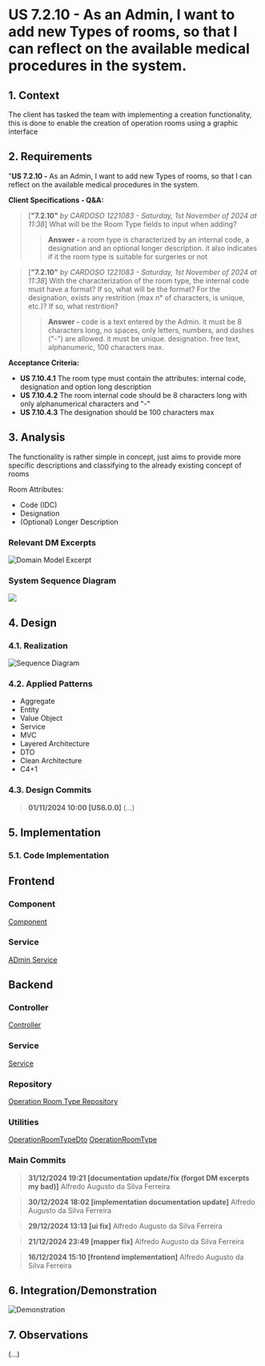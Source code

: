 # US 7.2.10 - As an Admin, I want to add new Types of rooms, so that I can reflect on the available medical procedures in the system.

## 1. Context

The client has tasked the team with implementing a creation functionality, this is done to enable the creation of operation rooms using a graphic interface

## 2. Requirements

"**US 7.2.10 -** As an Admin, I want to add new Types of rooms, so that I can reflect on the available medical procedures in the system.

**Client Specifications - Q&A:**
> [**"7.2.10"** *by CARDOSO 1221083 - Saturday, 1st November of 2024 at 11:38*]
> What will be the Room Type fields to input when adding?
>>**Answer -** a room type is characterized by an internal code, a designation and an optional longer description. it also indicates if it the room type is suitable for surgeries or not

> [**"7.2.10"** *by CARDOSO 1221083 - Saturday, 1st November of 2024 at 11:38*]
> With the characterization of the room type, the internal code must have a format? If so, what will be the format? 
> For the designation, exists any restrition (max n° of characters, is unique, etc.)? If so, what restrition?
>>**Answer -** code is a text entered by the Admin. it must be 8 characters long, no spaces, only letters, numbers, and dashes ("-") are allowed. it must be unique.
designation. free text, alphanumeric, 100 characters max.


**Acceptance Criteria:**

- **US 7.10.4.1** The room type must contain the attributes: internal code, designation and option long description
- **US 7.10.4.2** The room internal code should be 8 characters long with only alphanumerical characters and "-"
- **US 7.10.4.3** The designation should be 100 characters max


## 3. Analysis

The functionality is rather simple in concept, just aims to provide more specific descriptions and classifying to the already existing concept of rooms

Room Attributes:

- Code (IDC)
- Designation
- (Optional) Longer Description

### Relevant DM Excerpts

![Domain Model Excerpt](DM-excerpt.svg "Domain Model Excerpt")

### System Sequence Diagram

![](SSD.svg "")

## 4. Design

### 4.1. Realization

![Sequence Diagram](SD.svg "")

### 4.2. Applied Patterns

- Aggregate
- Entity
- Value Object
- Service
- MVC
- Layered Architecture
- DTO
- Clean Architecture
- C4+1

### 4.3. Design Commits

> **01/11/2024 10:00 [US6.0.0]** (...)
>

## 5. Implementation

### 5.1. Code Implementation

## Frontend

### Component

[Component](../../../frontend/src/app/Admin/op-room-type-create/operation-room-type-create/operation-room-type-create.component.ts)

### Service

[ADmin Service](../../../frontend/src/app/Admin/admin.service.ts)


## Backend

### Controller

[Controller](../../../backoffice/src/Controllers/OperationRoomTypeController.cs)

### Service

[Service](../../../backoffice/src/Domain/OperationRoomType/OperationRoomTypeService.cs)

### Repository

[Operation Room Type Repository](../../../backoffice/src/Infraestructure/OperationRoomType/OperationRoomTypeRepository.cs)

### Utilities

[OperationRoomTypeDto](../../../backoffice/src/Domain/DTOs/OpRoomTypeDto.cs)
[OperationRoomType](../../../backoffice/src/Domain/OperationRoomType/OperationRoomType.cs)

### Main Commits

> **31/12/2024 19:21 [documentation update/fix (forgot DM excerpts my bad)]**
> Alfredo Augusto da Silva Ferreira

> **30/12/2024 18:02 [implementation documentation update]**
> Alfredo Augusto da Silva Ferreira

> **29/12/2024 13:13 [ui fix]**
> Alfredo Augusto da Silva Ferreira

> **21/12/2024 23:49 [mapper fix]**
> Alfredo Augusto da Silva Ferreira

> **16/12/2024 15:10 [frontend implementation]**
> Alfredo Augusto da Silva Ferreira


## 6. Integration/Demonstration

![Demonstration](demo.png)

## 7. Observations

(...)
